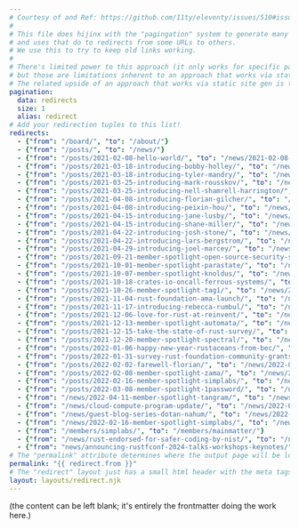 ```yaml
---
# Courtesy of and Ref: https://github.com/11ty/eleventy/issues/510#issuecomment-824104799
# 
# This file does hijinx with the "pagingation" system to generate many small pages from one set of data...
# and uses that do to redirects from some URLs to others.
# We use this to try to keep old links working.
#
# There's limited power to this approach (it only works for specific pages listed; it can't glob),
# but those are limitations inherent to an approach that works via static site gen, rather than via server configuration.
# The related upside of an approach that works via static site gen is the portability.
pagination:
  data: redirects
  size: 1
  alias: redirect
# Add your redirection tuples to this list!
redirects:
  - {"from": "/board/", "to": "/about/"}
  - {"from": "/posts/", "to": "/news/"}
  - {"from": "/posts/2021-02-08-hello-world/", "to": "/news/2021-02-08-hello-world/"}
  - {"from": "/posts/2021-03-18-introducing-bobby-holley/", "to": "/news/2021-03-18-introducing-bobby-holley/"}
  - {"from": "/posts/2021-03-18-introducing-tyler-mandry/", "to": "/news/2021-03-18-introducing-tyler-mandry/"}
  - {"from": "/posts/2021-03-25-introducing-mark-rousskov/", "to": "/news/2021-03-25-introducing-mark-rousskov/"}
  - {"from": "/posts/2021-03-25-introducing-nell-shamrell-harrington/", "to": "/news/2021-03-25-introducing-nell-shamrell-harrington/"}
  - {"from": "/posts/2021-04-08-introducing-florian-gilcher/", "to": "/news/2021-04-08-introducing-florian-gilcher/"}
  - {"from": "/posts/2021-04-08-introducing-peixin-hou/", "to": "/news/2021-04-08-introducing-peixin-hou/"}
  - {"from": "/posts/2021-04-15-introducing-jane-lusby/", "to": "/news/2021-04-15-introducing-jane-lusby/"}
  - {"from": "/posts/2021-04-15-introducing-shane-miller/", "to": "/news/2021-04-15-introducing-shane-miller/"}
  - {"from": "/posts/2021-04-22-introducing-josh-stone/", "to": "/news/2021-04-22-introducing-josh-stone/"}
  - {"from": "/posts/2021-04-22-introducing-lars-bergstrom/", "to": "/news/2021-04-22-introducing-lars-bergstrom/"}
  - {"from": "/posts/2021-04-29-introducing-joel-marcey/", "to": "/news/2021-04-29-introducing-joel-marcey/"}
  - {"from": "/posts/2021-09-21-member-spotlight-open-source-security-software/", "to": "/news/2021-09-21-member-spotlight-open-source-security-software/"}
  - {"from": "/posts/2021-10-01-member-spotlight-parastate/", "to": "/news/2021-10-01-member-spotlight-parastate/"}
  - {"from": "/posts/2021-10-07-member-spotlight-knoldus/", "to": "/news/2021-10-07-member-spotlight-knoldus/"}
  - {"from": "/posts/2021-10-18-crates-io-oncall-ferrous-systems/", "to": "/news/2021-10-18-crates-io-oncall-ferrous-systems/"}
  - {"from": "/posts/2021-10-26-member-spotlight-tag1/", "to": "/news/2021-10-26-member-spotlight-tag1/"}
  - {"from": "/posts/2021-11-04-rust-foundation-ama-launch/", "to": "/news/2021-11-04-rust-foundation-ama-launch/"}
  - {"from": "/posts/2021-11-17-introducing-rebecca-rumbul/", "to": "/news/2021-11-17-introducing-rebecca-rumbul/"}
  - {"from": "/posts/2021-12-06-love-for-rust-at-reinvent/", "to": "/news/2021-12-06-love-for-rust-at-reinvent/"}
  - {"from": "/posts/2021-12-13-member-spotlight-automata/", "to": "/news/2021-12-13-member-spotlight-automata/"}
  - {"from": "/posts/2021-12-15-take-the-state-of-rust-survey/", "to": "/news/2021-12-15-take-the-state-of-rust-survey/"}
  - {"from": "/posts/2021-12-20-member-spotlight-spectral/", "to": "/news/2021-12-20-member-spotlight-spectral/"}
  - {"from": "/posts/2022-01-06-happy-new-year-rustaceans-from-bec/", "to": "/news/2022-01-06-happy-new-year-rustaceans-from-bec/"}
  - {"from": "/posts/2022-01-31-survey-rust-foundation-community-grants-program/", "to": "/news/2022-01-31-survey-rust-foundation-community-grants-program/"}
  - {"from": "/posts/2022-02-02-farewell-florian/", "to": "/news/2022-02-02-farewell-florian/"}
  - {"from": "/posts/2022-02-08-member-spotlight-zama/", "to": "/news/2022-02-08-member-spotlight-zama/"}
  - {"from": "/posts/2022-02-16-member-spotlight-simplabs/", "to": "/news/2022-02-16-member-spotlight-simplabs/"}
  - {"from": "/posts/2022-03-08-member-spotlight-1password/", "to": "/news/2022-03-08-member-spotlight-1password/"}
  - {"from": "/news/2022-04-11-member-spotlight-tangram/", "to": "/news/2022-04-11-member-spotlight-tangram-vision/"}
  - {"from": "/news/cloud-compute-program-update/", "to": "/news/2022-06-09-cloud-compute-program-update/"}
  - {"from": "/news/guest-blog-series-dotan-nahum/", "to": "/news/2022-06-21-guest-blog-series-dotan-nahum/"}
  - {"from": "/news/2022-02-16-member-spotlight-simplabs/", "to": "/news/2022-02-16-member-spotlight-mainmatter/"}
  - {"from": "/members/simplabs/", "to": "/members/mainmatter/"}
  - {"from": "/news/rust-endorsed-for-safer-coding-by-nist/", "to": "/news/rust-identified-as-safer-coding-tool-by-nist/"}
  - {"from": "news/announcing-rustfconf-2024-talks-workshops-keynotes/", "to": "news/announcing-the-first-set-of-rustconf-2024-talks-keynotes/"}
# The "permalink" attribute determines where the output page will be located.
permalink: "{{ redirect.from }}"
# The "redirect" layout just has a small html header with the meta tags that do redirection.
layout: layouts/redirect.njk
---
```

(the content can be left blank; it's entirely the frontmatter doing the work here.)
